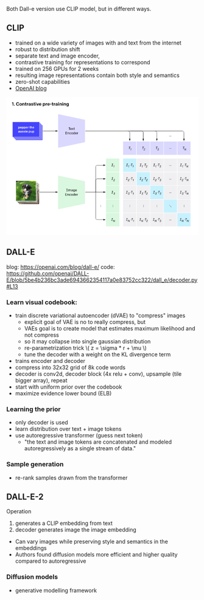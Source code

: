 Both Dall-e version use CLIP model, but in different ways.

## CLIP
- trained on a wide variety of images with and text from the internet
- robust to distribution shift
- separate text and image encoder,
- contrastive training for representations to correspond
- trained on 256 GPUs for 2 weeks
- resulting image representations contain both style and semantics
- zero-shot capabilities
- [OpenAI blog](https://openai.com/blog/clip/)

![CLIP contrastive pretraining](../images/clip-contrastive-pretraining.png)

## DALL-E 

blog: https://openai.com/blog/dall-e/
code: https://github.com/openai/DALL-E/blob/5be4b236bc3ade6943662354117a0e83752cc322/dall_e/decoder.py#L13

	
### Learn visual codebook:
- train discrete variational autoencoder (dVAE) to "compress" images
	- explicit goal of VAE is no to really compress, but 
	- VAEs goal is to create model that estimates maximum likelihood and not compress
	- so it may collapse into single gaussian distribution
	- re-parametrization trick \\( z = \sigma * r + \mu \\)
	- tune the decoder with a weight on the KL divergence term
- trains encoder and decoder
- compress into 32x32 grid of 8k code words
- decoder is conv2d, decoder block (4x relu + conv), upsample (tile bigger array), repeat
- start with uniform prior over the codebook
- maximize evidence lower bound (ELB)

### Learning the prior
- only decoder is used 
- learn distribution over text + image tokens
- use autoregressive transformer (guess next token)
	- "the text and image tokens are concatenated and modeled autoregressively as a single stream of data."
	
### Sample generation
- re-rank samples drawn from the transformer

## DALL-E-2
Operation
1. generates a CLIP embedding from text
2. decoder generates image the image embedding

- Can vary images while preserving style and semantics in the embeddings
- Authors found diffusion models more efficient and higher quality compared to autoregressive

### Diffusion models
- generative modelling framework

